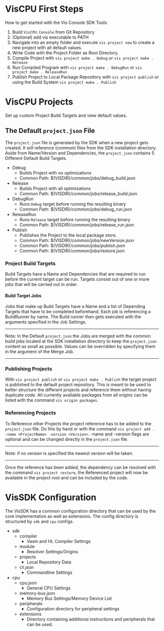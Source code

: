 # VisCPU First Steps

How to get started with the Vis Console SDK Tools

1. Build `VisCPU.Console` from Git Repository
2. (Optional) add vis executable to PATH
3. Navigate into an empty folder and execute `vis project new` to create a new project with all default values.
4. Write Code with the Project Folder as Root Directory.
5. Compile Project with `vis project make . Debug` or `vis project make . Release`
6. Run Compiled Program with `vis project make . DebugRun` or `vis project make . ReleaseRun`
7. Publish Project to Local Package Repository with `vis project publish` or using the Build System `vis project make . Publish`

# VisCPU Projects
Set up custom Project Build Targets and view default values.

## The Default `project.json` File

The `project.json` file is generated by the SDK when a new project gets created.
It will reference (common) files from the SDK installation directory.
Aside from Name/Version and Dependencies, the `project.json` contains 5 Different Default Build Targets.

- Debug
	+ Builds Project with no optimizations
	+ Common Path: $(VISDIR)/common/jobs/debug_build.json
- Release
	+ Builds Project with all optimizations
	+ Common Path: $(VISDIR)/common/jobs/release_build.json
- DebugRun
	+ Runs `Debug` target before running the resulting binary
	+ Common Path: $(VISDIR)/common/jobs/debug_run.json
- ReleaseRun
	+ Runs `Release` target before running the resulting binary
	+ Common Path: $(VISDIR)/common/jobs/release_run.json
- Publish
	+ Publishes the Project to the local package store.
	+ Common Path: $(VISDIR)/common/jobs/newVersion.json
	+ Common Path: $(VISDIR)/common/jobs/publish.json
	+ Common Path: $(VISDIR)/common/jobs/restore.json


### Project Build Targets
Build Targets have a Name and Dependencies that are required to run before the current target can be run.
Targets consist out of one or more jobs that will be carried out in order.

#### Build Target Jobs
Jobs that make up Build Targets have a Name and a list of Depending Targets that have to be completed beforehand.
Each job is referencing a BuildRunner by name. The Build runner then gets executed with the arguments specified in the Job Settings.

____

Note: In the Default `project.json` the Jobs are merged with the common build jobs located at the SDK installation directory to keep the `project.json` content as small as possible. Values can be overridden by specifying them in the argument of the Merge Job.

____

### Publishing Projects
With `vis project publish` or `vis project make . Publish` the target project is published to the default project repository.
This is meant to be used to better structure the different projects and reference them without having duplicate code.
All currently available packages from all origins can be listed with the command `vis origin packages`.

### Referencing Projects
To Reference other Projects the project reference has to be added to the `project.json` file.
Do this by hand or with the command `vis project add . -name <ProjectName> -version <Version>`. -name and -version flags are optional and can be changed directly in the `project.json` file.

____

Note: if no version is specified the newest version will be taken.

____

Once the reference has been added, the dependency can be resolved with the command `vis project restore`, the Referenced project will now be available in the project root and can be included by the code.


# VisSDK Configuration
The VisSDK has a common configuration directory that can be used by the core implementation as well as extensions.
The config directory is structured by `sdk` and `cpu` configs.

- sdk
	+ compiler
		* Vasm and HL Compiler Settings
	+ module
		* Resolver Settings/Origins
	+ projects
		* Local Repository Data
	+ cli.json
		* Commandline Settings
- cpu
	+ cpu.json
		* General CPU Settings
	+ memory-bus.json
		* Memory Bus Settings/Memory Device List
	+ peripherals
		* Configuration directory for peripheral settings
	+ extensions
		* Directory containing additional instructions and peripherals that can be used.
